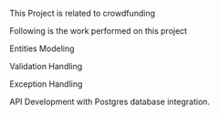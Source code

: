 This Project is related to crowdfunding

Following is the work performed on this project

Entities Modeling 

Validation Handling 

Exception Handling 

API Development with Postgres database integration.
